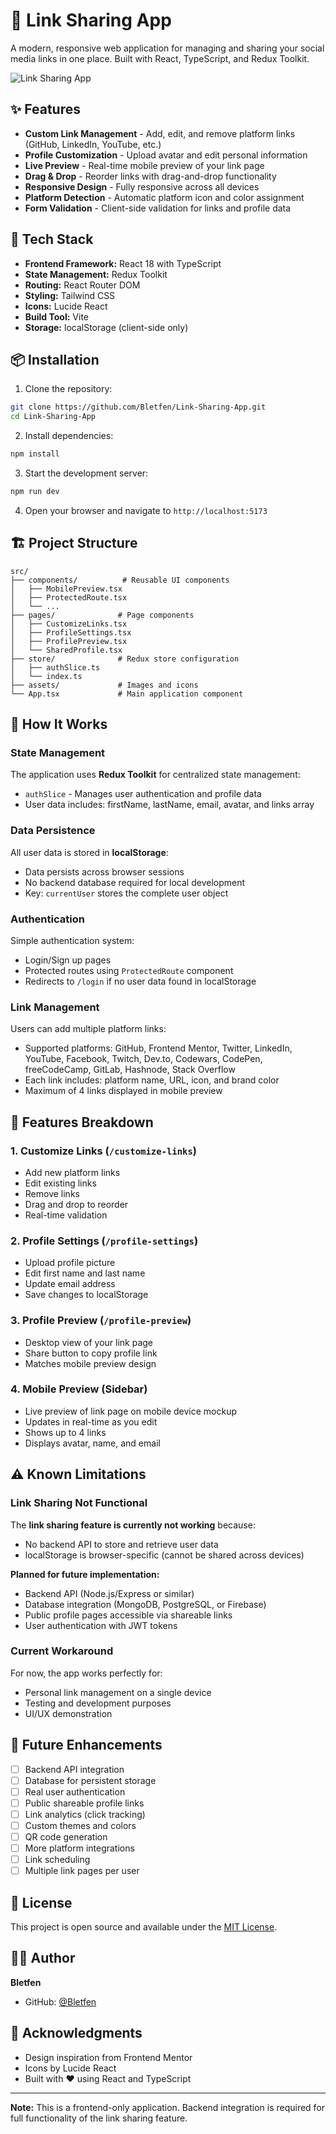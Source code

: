 # 🔗 Link Sharing App

A modern, responsive web application for managing and sharing your social media links in one place. Built with React, TypeScript, and Redux Toolkit.

![Link Sharing App](https://link-sharing-app-aqsm.vercel.app/)

## ✨ Features

- **Custom Link Management** - Add, edit, and remove platform links (GitHub, LinkedIn, YouTube, etc.)
- **Profile Customization** - Upload avatar and edit personal information
- **Live Preview** - Real-time mobile preview of your link page
- **Drag & Drop** - Reorder links with drag-and-drop functionality
- **Responsive Design** - Fully responsive across all devices
- **Platform Detection** - Automatic platform icon and color assignment
- **Form Validation** - Client-side validation for links and profile data

## 🚀 Tech Stack

- **Frontend Framework:** React 18 with TypeScript
- **State Management:** Redux Toolkit
- **Routing:** React Router DOM
- **Styling:** Tailwind CSS
- **Icons:** Lucide React
- **Build Tool:** Vite
- **Storage:** localStorage (client-side only)

## 📦 Installation

1. Clone the repository:

```bash
git clone https://github.com/Bletfen/Link-Sharing-App.git
cd Link-Sharing-App
```

2. Install dependencies:

```bash
npm install
```

3. Start the development server:

```bash
npm run dev
```

4. Open your browser and navigate to `http://localhost:5173`

## 🏗️ Project Structure

```
src/
├── components/          # Reusable UI components
│   ├── MobilePreview.tsx
│   ├── ProtectedRoute.tsx
│   └── ...
├── pages/              # Page components
│   ├── CustomizeLinks.tsx
│   ├── ProfileSettings.tsx
│   ├── ProfilePreview.tsx
│   └── SharedProfile.tsx
├── store/              # Redux store configuration
│   ├── authSlice.ts
│   └── index.ts
├── assets/             # Images and icons
└── App.tsx             # Main application component
```

## 🔧 How It Works

### State Management

The application uses **Redux Toolkit** for centralized state management:

- `authSlice` - Manages user authentication and profile data
- User data includes: firstName, lastName, email, avatar, and links array

### Data Persistence

All user data is stored in **localStorage**:

- Data persists across browser sessions
- No backend database required for local development
- Key: `currentUser` stores the complete user object

### Authentication

Simple authentication system:

- Login/Sign up pages
- Protected routes using `ProtectedRoute` component
- Redirects to `/login` if no user data found in localStorage

### Link Management

Users can add multiple platform links:

- Supported platforms: GitHub, Frontend Mentor, Twitter, LinkedIn, YouTube, Facebook, Twitch, Dev.to, Codewars, CodePen, freeCodeCamp, GitLab, Hashnode, Stack Overflow
- Each link includes: platform name, URL, icon, and brand color
- Maximum of 4 links displayed in mobile preview

## 🎨 Features Breakdown

### 1. Customize Links (`/customize-links`)

- Add new platform links
- Edit existing links
- Remove links
- Drag and drop to reorder
- Real-time validation

### 2. Profile Settings (`/profile-settings`)

- Upload profile picture
- Edit first name and last name
- Update email address
- Save changes to localStorage

### 3. Profile Preview (`/profile-preview`)

- Desktop view of your link page
- Share button to copy profile link
- Matches mobile preview design

### 4. Mobile Preview (Sidebar)

- Live preview of link page on mobile device mockup
- Updates in real-time as you edit
- Shows up to 4 links
- Displays avatar, name, and email

## ⚠️ Known Limitations

### Link Sharing Not Functional

The **link sharing feature is currently not working** because:

- No backend API to store and retrieve user data
- localStorage is browser-specific (cannot be shared across devices)

**Planned for future implementation:**

- Backend API (Node.js/Express or similar)
- Database integration (MongoDB, PostgreSQL, or Firebase)
- Public profile pages accessible via shareable links
- User authentication with JWT tokens

### Current Workaround

For now, the app works perfectly for:

- Personal link management on a single device
- Testing and development purposes
- UI/UX demonstration

## 🔮 Future Enhancements

- [ ] Backend API integration
- [ ] Database for persistent storage
- [ ] Real user authentication
- [ ] Public shareable profile links
- [ ] Link analytics (click tracking)
- [ ] Custom themes and colors
- [ ] QR code generation
- [ ] More platform integrations
- [ ] Link scheduling
- [ ] Multiple link pages per user

## 📝 License

This project is open source and available under the [MIT License](LICENSE).

## 👨‍💻 Author

**Bletfen**

- GitHub: [@Bletfen](https://github.com/Bletfen)

## 🙏 Acknowledgments

- Design inspiration from Frontend Mentor
- Icons by Lucide React
- Built with ❤️ using React and TypeScript

---

**Note:** This is a frontend-only application. Backend integration is required for full functionality of the link sharing feature.
